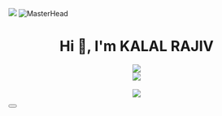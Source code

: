   <img src="https://user-images.githubusercontent.com/74038190/212284100-561aa473-3905-4a80-b561-0d28506553ee.gif"></img>
![MasterHead](https://www.digitalsolutionservices.com/img/services/web%20development.gif)
<h1 align="center">Hi 👋, I'm KALAL RAJIV</h1>

<p align="center">
  <img src="terminal.gif"></img><br>
<img src="https://github-readme-activity-graph.vercel.app/graph?username=kalalrajiv0169&theme=github-dark-dimmed&hide_border=true&radius=10"></img><br><br>
  <img src="https://user-images.githubusercontent.com/74038190/212284100-561aa473-3905-4a80-b561-0d28506553ee.gif"></img>
  <div class="group relative">
  <button>
  

<!--
**RK0169/Rk0169** is a ✨ _special_ ✨ repository because its `README.md` (this file) appears on your GitHub profile.

Here are some ideas to get you started:

- 🔭 I’m currently working on ...
- 🌱 I’m currently learning ...
- 👯 I’m looking to collaborate on ...
- 🤔 I’m looking for help with ...
- 💬 Ask me about ...
- 📫 How to reach me: ...
- 😄 Pronouns: ...
- ⚡ Fun fact: ...
-->
